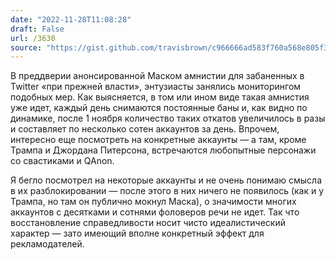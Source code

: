 ```yaml
---
date: "2022-11-28T11:08:28"
draft: False
url: /3630
source: "https://gist.github.com/travisbrown/c966666ad583f760a568e805f36274d4"
---
```


В преддверии анонсированной Маском амнистии для забаненных в Twitter «при прежней власти», энтузиасты занялись мониторингом подобных мер. Как выясняется, в том или ином виде такая амнистия уже идет, каждый день снимаются постоянные баны и, как видно по динамике, после 1 ноября количество таких откатов увеличилось в разы и составляет по несколько сотен аккаунтов за день. Впрочем, интересно еще посмотреть на конкретные аккаунты — а там, кроме Трампа и Джордана Питерсона, встречаются любопытные персонажи со свастиками и QAnon. 

Я бегло посмотрел на некоторые аккаунты и не очень понимаю смысла в их разблокировании — после этого в них ничего не появилось (как и у Трампа, но там он публично мокнул Маска), о значимости многих аккаунтов с десятками и сотнями фоловеров речи не идет. Так что восстановление справедливости носит чисто идеалистический характер — зато имеющий вполне конкретный эффект для рекламодателей.
